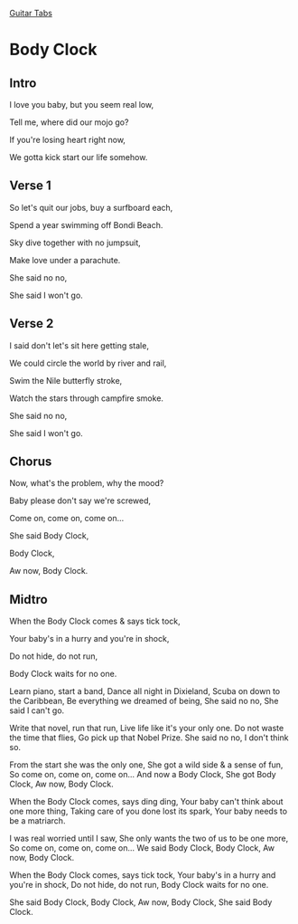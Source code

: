 [Guitar Tabs](index.md)

# Body Clock

## Intro

I love you baby, but you seem real low,

Tell me, where did our mojo go?

If you're losing heart right now,

We gotta kick start our life somehow.

## Verse 1

So let's quit our jobs, buy a surfboard each,

Spend a year swimming off Bondi Beach.

Sky dive together with no jumpsuit,

Make love under a parachute.

She said no no,

She said I won't go.

## Verse 2

I said don't let's sit here getting stale,

We could circle the world by river and rail,

Swim the Nile butterfly stroke,

Watch the stars through campfire smoke.

She said no no,

She said I won't go.

## Chorus

Now, what's the problem, why the mood?

Baby please don't say we're screwed,

Come on, come on, come on...

She said Body Clock,

Body Clock,

Aw now, Body Clock.


## Midtro

When the Body Clock comes & says tick tock,

Your baby's in a hurry and you're in shock,

Do not hide, do not run,

Body Clock waits for no one.

Learn piano, start a band,
Dance all night in Dixieland,
Scuba on down to the Caribbean,
Be everything we dreamed of being,
She said no no,
She said I can't go.

Write that novel, run that run,
Live life like it's your only one.
Do not waste the time that flies,
Go pick up that Nobel Prize.
She said no no,
I don't think so.

From the start she was the only one,
She got a wild side & a sense of fun,
So come on, come on, come on...
And now a Body Clock,
She got Body Clock,
Aw now, Body Clock.

When the Body Clock comes, says ding ding,
Your baby can't think about one more thing,
Taking care of you done lost its spark,
Your baby needs to be a matriarch.

I was real worried until I saw,
She only wants the two of us to be one more,
So come on, come on, come on...
We said Body Clock,
Body Clock,
Aw now, Body Clock.

When the Body Clock comes, says tick tock,
Your baby's in a hurry and you're in shock,
Do not hide, do not run,
Body Clock waits for no one.

She said Body Clock,
Body Clock,
Aw now, Body Clock,
She said Body Clock.